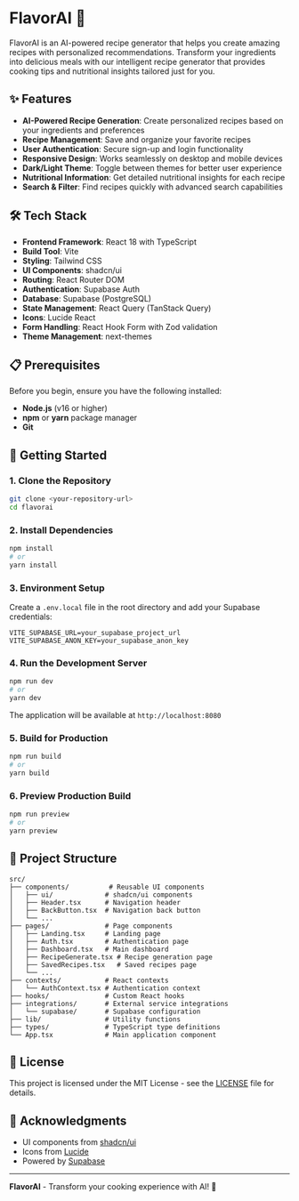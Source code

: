 
# FlavorAI 🍳

FlavorAI is an AI-powered recipe generator that helps you create amazing recipes with personalized recommendations. Transform your ingredients into delicious meals with our intelligent recipe generator that provides cooking tips and nutritional insights tailored just for you.

## ✨ Features

- **AI-Powered Recipe Generation**: Create personalized recipes based on your ingredients and preferences
- **Recipe Management**: Save and organize your favorite recipes
- **User Authentication**: Secure sign-up and login functionality
- **Responsive Design**: Works seamlessly on desktop and mobile devices
- **Dark/Light Theme**: Toggle between themes for better user experience
- **Nutritional Information**: Get detailed nutritional insights for each recipe
- **Search & Filter**: Find recipes quickly with advanced search capabilities

## 🛠️ Tech Stack

- **Frontend Framework**: React 18 with TypeScript
- **Build Tool**: Vite
- **Styling**: Tailwind CSS
- **UI Components**: shadcn/ui
- **Routing**: React Router DOM
- **Authentication**: Supabase Auth
- **Database**: Supabase (PostgreSQL)
- **State Management**: React Query (TanStack Query)
- **Icons**: Lucide React
- **Form Handling**: React Hook Form with Zod validation
- **Theme Management**: next-themes

## 📋 Prerequisites

Before you begin, ensure you have the following installed:
- **Node.js** (v16 or higher)
- **npm** or **yarn** package manager
- **Git**

## 🚀 Getting Started

### 1. Clone the Repository

```bash
git clone <your-repository-url>
cd flavorai
```

### 2. Install Dependencies

```bash
npm install
# or
yarn install
```

### 3. Environment Setup

Create a `.env.local` file in the root directory and add your Supabase credentials:

```env
VITE_SUPABASE_URL=your_supabase_project_url
VITE_SUPABASE_ANON_KEY=your_supabase_anon_key
```

### 4. Run the Development Server

```bash
npm run dev
# or
yarn dev
```

The application will be available at `http://localhost:8080`

### 5. Build for Production

```bash
npm run build
# or
yarn build
```

### 6. Preview Production Build

```bash
npm run preview
# or
yarn preview
```

## 📁 Project Structure

```
src/
├── components/          # Reusable UI components
│   ├── ui/             # shadcn/ui components
│   ├── Header.tsx      # Navigation header
│   ├── BackButton.tsx  # Navigation back button
│   └── ...
├── pages/              # Page components
│   ├── Landing.tsx     # Landing page
│   ├── Auth.tsx        # Authentication page
│   ├── Dashboard.tsx   # Main dashboard
│   ├── RecipeGenerate.tsx # Recipe generation page
│   ├── SavedRecipes.tsx   # Saved recipes page
│   └── ...
├── contexts/           # React contexts
│   └── AuthContext.tsx # Authentication context
├── hooks/              # Custom React hooks
├── integrations/       # External service integrations
│   └── supabase/       # Supabase configuration
├── lib/                # Utility functions
├── types/              # TypeScript type definitions
└── App.tsx             # Main application component
```
<!--
## 🔧 Available Scripts

- `npm run dev` - Start development server
- `npm run build` - Build for production
- `npm run preview` - Preview production build
- `npm run lint` - Run ESLint

## 🌐 Deployment

This project can be deployed on various platforms:

### Vercel (Recommended)
1. Connect your GitHub repository to Vercel
2. Add environment variables in Vercel dashboard
3. Deploy automatically on every push to main branch

### Netlify
1. Connect your GitHub repository to Netlify
2. Set build command: `npm run build`
3. Set publish directory: `dist`
4. Add environment variables in Netlify dashboard

### Other Platforms
The built files in the `dist` folder can be deployed to any static hosting service.

## 🔐 Authentication & Database

This project uses Supabase for:
- User authentication (email/password)
- Database storage for recipes and user data
- Real-time subscriptions
- Row Level Security (RLS) for data protection

## 🤝 Contributing

1. Fork the repository
2. Create a feature branch (`git checkout -b feature/amazing-feature`)
3. Commit your changes (`git commit -m 'Add some amazing feature'`)
4. Push to the branch (`git push origin feature/amazing-feature`)
5. Open a Pull Request
-->


## 📄 License

This project is licensed under the MIT License - see the [LICENSE](LICENSE) file for details.


## 🙏 Acknowledgments

<!-- - Built with [Lovable](https://lovable.dev) - AI-powered web development platform -->
- UI components from [shadcn/ui](https://ui.shadcn.com/)
- Icons from [Lucide](https://lucide.dev/)
- Powered by [Supabase](https://supabase.com/)

---

**FlavorAI** - Transform your cooking experience with AI! 🚀
